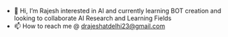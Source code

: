 - 👋 Hi, I’m Rajesh interested in AI and currently learning BOT creation and looking to collaborate AI Research and Learning Fields
- 📫 How to reach me @ drajeshatdelhi23@gmail.com
